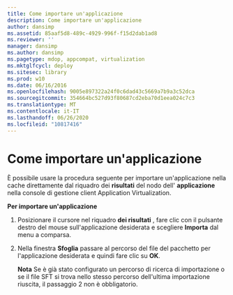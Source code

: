 ```yaml
---
title: Come importare un'applicazione
description: Come importare un'applicazione
author: dansimp
ms.assetid: 85aaf5d8-489c-4929-996f-f15d2dab1ad8
ms.reviewer: ''
manager: dansimp
ms.author: dansimp
ms.pagetype: mdop, appcompat, virtualization
ms.mktglfcycl: deploy
ms.sitesec: library
ms.prod: w10
ms.date: 06/16/2016
ms.openlocfilehash: 9005e897322a24f0c6dad43c5669a7b9a3c52dca
ms.sourcegitcommit: 354664bc527d93f80687cd2eba70d1eea024c7c3
ms.translationtype: MT
ms.contentlocale: it-IT
ms.lasthandoff: 06/26/2020
ms.locfileid: "10817416"
---
```

# Come importare un'applicazione


È possibile usare la procedura seguente per importare un'applicazione nella cache direttamente dal riquadro dei **risultati** del nodo dell' **applicazione** nella console di gestione client Application Virtualization.

**Per importare un'applicazione**

1.  Posizionare il cursore nel riquadro **dei risultati** , fare clic con il pulsante destro del mouse sull'applicazione desiderata e scegliere **Importa** dal menu a comparsa.

2.  Nella finestra **Sfoglia** passare al percorso del file del pacchetto per l'applicazione desiderata e quindi fare clic su **OK**.

    **Nota**  Se è già stato configurato un percorso di ricerca di importazione o se il file SFT si trova nello stesso percorso dell'ultima importazione riuscita, il passaggio 2 non è obbligatorio.

     

 

 





